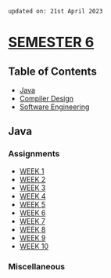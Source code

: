     updated on: 21st April 2023

# [SEMESTER 6](https://github.com/warmachine028/university-skills/tree/SEMESTER_6)

## Table of Contents

-   [Java](Java)
-   [Compiler Design](Compiler%20Design)
-   [Software Engineering](Software%20Engineering)

## Java

### Assignments

-   [WEEK 1](./Java/Assignments/WEEK1)
-   [WEEK 2](./Java/Assignments/WEEK2)
-   [WEEK 3](./Java/Assignments/WEEK3)
-   [WEEK 4](./Java/Assignments/WEEK4)
-   [WEEK 5](./Java/Assignments/WEEK5)
-   [WEEK 6](./Java/Assignments/WEEK6)
-   [WEEK 7](./Java/Assignments/WEEK7)
-   [WEEK 8](./Java/Assignments/WEEK8)
-   [WEEK 9](./Java/Assignments/WEEK9)
-   [WEEK 10](./Java/Assignments/WEEK10)

### Miscellaneous

<!-- 21/04/23 -->
